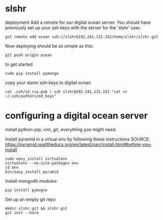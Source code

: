slshr
=====
deployment
Add a remote for our digital ocean server. You should have previously set up your ssh keys with the server
for the 'slshr' user.

    git remote add ocean ssh://slshr@192.241.131.152/home/slshr/slshr.git

Now deploying should be as simple as this:

    git push origin ocean

to get started

    sudo pip install pymongo

copy your damn ssh-keys to digital ocean

    cat .ssh/id_rsa.pub | ssh slshr@192.241.131.152 "cat >> ~/.ssh/authorized_keys"

configuring a digital ocean server
=====
install python-pip, vim, git, everything you might need.

Install pyramid in a virtual env by following these instructions
SOURCE: https://pyramid.readthedocs.org/en/latest/narr/install.html#before-you-install

    sudo easy_install virtualenv
    virtualenv --no-site-packages env
    cd env
    bin/easy_install pyramid

Install mongodb modules

    pip install pymogno

Set up an empty git repo

    mkdir slshr.git && slshr.git
    git init --bare
